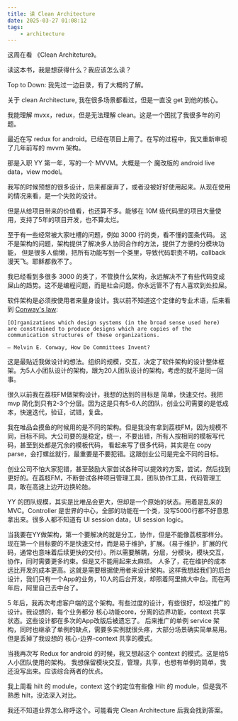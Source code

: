 ```yaml
---
title: 读 Clean Architecture
date: 2025-03-27 01:08:12
tags:
    - architecture
---
```


这周在看 《Clean Architeture》。

读这本书，我是想获得什么？我应该怎么读？

Top to Down: 我先过一边目录，有了大概的了解。

关于 clean Architecture, 我在很多场景都看过，但是一直没 get 到他的核心。

我能理解 mvxx，redux，但是无法理解 clean。这是一个困扰了我很多年的问题。

最近在写 redux for android。已经在项目上用了。在写的过程中，我又重新审视了几年前写的 mvvm 架构。

那是入职 YY 第一年，写的一个 MVVM。大概是一个 魔改版的 android live data，view model。

我写的时候预想的很多设计，后来都废弃了，或者没被好好使用起来。从现在使用的情况来看，是一个失败的设计。

但是从给项目带来的价值看，也还算不多。能够在 10M 级代码里的项目大量使用，支持了5年的项目开发，也不算太烂。

至于有一些经常被大家吐槽的问题，例如 3000 行的类，看不懂的面条代码。
这不是架构的问题，架构提供了解决多人协同合作的方法，提供了方便的分模块功能，
但是很多人偷懒，把所有功能写到一个类里，导致代码职责不明，callback 漫天飞。耶稣都救不了。

我已经看到多很多 3000 的类了，不管换什么架构，永远解决不了有些代码变成屎山的趋势。这不是编程问题，而是社会问题。你永远管不了有人喜欢到处拉屎。

软件架构是必须按使用者来量身设计。我以前不知道这个定律的专业术语，后来看到 [Conway's law](https://en.wikipedia.org/wiki/Conway%27s_law):

```text
[O]rganizations which design systems (in the broad sense used here) are constrained to produce designs which are copies of the communication structures of these organizations.

— Melvin E. Conway, How Do Committees Invent?
```

这是最贴近我做设计的想法。组织的规模，交互，决定了软件架构的设计整体框架。为5人小团队设计的架构，跟为20人团队设计的架构，考虑的就不是同一回事。

很久以前我在荔枝FM做架构设计，我想的达到的目标是 简单，快速交付。我把 mvp 简化到只有2-3个分层。因为这是只有5-6人的团队，创业公司需要的是低成本，快速迭代，验证，试错，复盘。

我在唯品会摸鱼的时候用的是不同的架构。但是我没有拿到荔枝FM，因为规模不同，目标不同。大公司要的是稳定，统一，不要出错，所有人按相同的模板写代码，甚至到处都是冗余的模板代码，
看起来写了很多代码，其实是在 copy parse，会打螺丝就行，最重要是不要犯错。这跟创业公司是完全不同的目标。

创业公司不怕大家犯错，甚至鼓励大家尝试各种可以提效的方案，尝试，然后找到更好的。在荔枝FM，不断尝试各种项目管理工具，团队协作工具，代码管理工具，敢在高速上边开边换轮胎。

YY 的团队规模，其实是比唯品会更大，但却是一个原始的状态。用着是乱来的MVC。Controller 是世界的中心，全部的功能在一个类，没写5000行都不好意思拿出来。很多人都不知道有 UI session data，UI session logic。

当我要在YY做架构，第一个要解决的就是分工，协作，但是不能像荔枝那样分。现在第一个目标要的不是快速交付，而是易于维护，扩展。（易于维护，扩展的代码，通常也意味着后续更快的交付）。所以需要解耦，分层，分模块，模块交互，协作，同时需要更多约束。但是又不能用起来太麻烦。
人多了，花在维护的成本远比开发的成本更高。这就是需要根据使用者来设计架构。这样我想起我们的后台设计，我们只有一个App的业务，10人的后台开发，却照着阿里搞大中台。而在两年后，阿里自己去中台了。

5 年后，我再次考虑客户端的这个架构。有些过度的设计，有些很好，却没推广的设计。我设想的，每个业务都分 核心功能core，分离的边界功能，context 共享状态。这些设计都在多次的App改版后被遗忘了。
后来推广的单例 service 架构，同时也继承了单例的缺点，需要多实例就很头疼，大部分场景确实简单易用。但是丢掉了我设想的 核心-边界-context 共享的模式。

当我再次写 Redux for android 的时候，我又想起这个 context 的模式。这是给5人小团队使用的架构。
我想保留模块交互，管理，共享，也想有单例的简单，我还没写出来。应该综合两者的优点。

我上周看 hilt 的 module，context 这个的定位有些像 Hilt 的 module，但是我不熟悉 hilt，没法深入对比。

我还不知道业界怎么称呼这个。可能看完 Clean Architecture 后我会找到答案。
